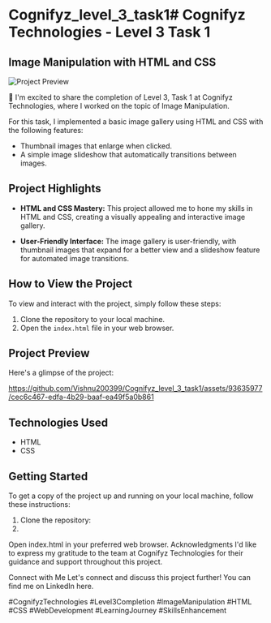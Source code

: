 # Cognifyz_level_3_task1# Cognifyz Technologies - Level 3 Task 1

## Image Manipulation with HTML and CSS

![Project Preview](project-preview.png)

🚀 I'm excited to share the completion of Level 3, Task 1 at Cognifyz Technologies, where I worked on the topic of Image Manipulation.

For this task, I implemented a basic image gallery using HTML and CSS with the following features:
- Thumbnail images that enlarge when clicked.
- A simple image slideshow that automatically transitions between images.

## Project Highlights

- **HTML and CSS Mastery:** This project allowed me to hone my skills in HTML and CSS, creating a visually appealing and interactive image gallery.

- **User-Friendly Interface:** The image gallery is user-friendly, with thumbnail images that expand for a better view and a slideshow feature for automated image transitions.

## How to View the Project

To view and interact with the project, simply follow these steps:
1. Clone the repository to your local machine.
2. Open the `index.html` file in your web browser.

## Project Preview

Here's a glimpse of the project:


https://github.com/Vishnu200399/Cognifyz_level_3_task1/assets/93635977/cec6c467-edfa-4b29-baaf-ea49f5a0b861



## Technologies Used

- HTML
- CSS

## Getting Started

To get a copy of the project up and running on your local machine, follow these instructions:

1. Clone the repository:
2. 
Open index.html in your preferred web browser.
Acknowledgments
I'd like to express my gratitude to the team at Cognifyz Technologies for their guidance and support throughout this project.

Connect with Me
Let's connect and discuss this project further! You can find me on LinkedIn here.

#CognifyzTechnologies #Level3Completion #ImageManipulation #HTML #CSS #WebDevelopment #LearningJourney #SkillsEnhancement

